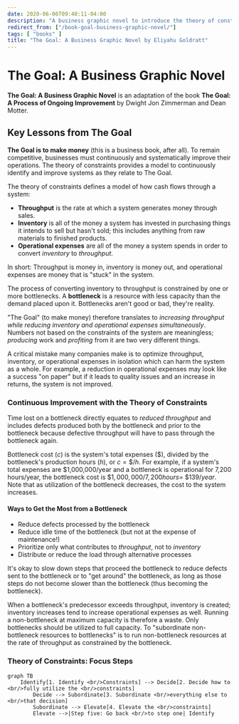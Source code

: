 ```yaml
---
date: 2020-06-06T09:40:11-04:00
description: "A business graphic novel to introduce the theory of constraints"
redirect_from: ["/book-goal-business-graphic-novel/"]
tags: [ "books" ]
title: "The Goal: A Business Graphic Novel by Eliyahu Goldratt"
---
```


# The Goal: A Business Graphic Novel

**The Goal: A Business Graphic Novel** is an adaptation of the book **The Goal: A Process of Ongoing Improvement** by Dwight Jon Zimmerman and Dean Motter.

## Key Lessons from The Goal

**The Goal is to make money** (this is a business book, after all). To remain competitive, businesses must continuously and systematically improve their operations. The theory of constraints provides a model to continuously identify and improve systems as they relate to The Goal.

The theory of constraints defines a model of how cash flows through a system:

* **Throughput** is the rate at which a system generates money through sales.
* **Inventory** is all of the money a system has invested in purchasing things it intends to sell but hasn't sold; this includes anything from raw materials to finished products.
* **Operational expenses** are all of the money a system spends in order to convert _inventory_ to _throughput_.

In short: Throughput is money in, inventory is money out, and operational expenses are money that is "stuck" in the system.

The process of converting inventory to throughput is constrained by one or more bottlenecks. A **bottleneck** is a resource with less capacity than the demand placed upon it. Bottlenecks aren't good or bad, they're reality.

"The Goal" (to make money) therefore translates to _increasing throughput while reducing inventory and operational expenses simultaneously_.  Numbers not based on the constraints of the system are meaningless; _producing_ work and _profiting_ from it are two very different things.

A critical mistake many companies make is to optimize throughput, inventory, or operational expenses in isolation which can harm the system as a whole. For example, a reduction in operational expenses may look like a success "on paper" but if it leads to quality issues and an increase in returns, the system is not improved.

### Continuous Improvement with the Theory of Constraints

Time lost on a bottleneck directly equates to _reduced throughput_ and includes defects produced both by the bottleneck and prior to the bottleneck because defective throughput will have to pass through the bottleneck again.

Bottleneck cost ($c$) is the system's total expenses ($\$$), divided by the bottleneck's production hours ($h$), or $c = \$/h$. For example, if a system's total expenses are \$1,000,000/year and a bottleneck is operational for 7,200 hours/year, the bottleneck cost is $\$1,000,000/7,200 hours = ~\$139/year$. Note that as utilization of the bottleneck decreases, the cost to the system increases.

#### Ways to Get the Most from a Bottleneck

* Reduce defects processed by the bottleneck
* Reduce idle time of the bottleneck (but not at the expense of maintenance!)
* Prioritize only what contributes to _throughput_, not to _inventory_
* Distribute or reduce the load through alternative processes

It's okay to slow down steps that proceed the bottleneck to reduce defects sent to the bottleneck or to "get around" the bottleneck, as long as those steps do not become slower than the bottleneck (thus becoming the bottleneck).

When a bottleneck's predecessor exceeds throughput, inventory is created; inventory increases tend to increase operational expenses as well. Running a non-bottleneck at maximum capacity is therefore a waste. Only bottlenecks should be utilized to full capacity. To "subordinate non-bottleneck resources to bottlenecks" is to run non-bottleneck resources at the rate of throughput as constrained by the bottleneck.

### Theory of Constraints: Focus Steps

```mermaid
graph TB
    Identify[1. Identify <br/>Constraints] --> Decide[2. Decide how to <br/>fully utilize the <br/>constraints]
		Decide --> Subordinate[3. Subordinate <br/>everything else to <br/>that decision]
		Subordinate --> Elevate[4. Elevate the <br/>constraints]
		Elevate -->|Step five: Go back <br/>to step one| Identify
```
